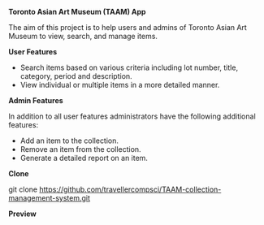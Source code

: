 **Toronto Asian Art Museum (TAAM) App**

The aim of this project is to help users and admins of Toronto Asian Art Museum to view, search, and manage items.

**User Features**
- Search items based on various criteria including lot number, title, category, period and description.
- View individual or multiple items in a more detailed manner.

**Admin Features**

In addition to all user features administrators have the following additional features:
- Add an item to the collection.
- Remove an item from the collection.
- Generate a detailed report on an item.

**Clone**

git clone https://github.com/travellercompsci/TAAM-collection-management-system.git

**Preview**

